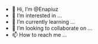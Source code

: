 - 👋 Hi, I’m @Enapiuz
- 👀 I’m interested in ...
- 🌱 I’m currently learning ...
- 💞️ I’m looking to collaborate on ...
- 📫 How to reach me ...

<!---
Enapiuz/Enapiuz is a ✨ special ✨ repository because its `README.md` (this file) appears on your GitHub profile.
You can click the Preview link to take a look at your changes.
--->
